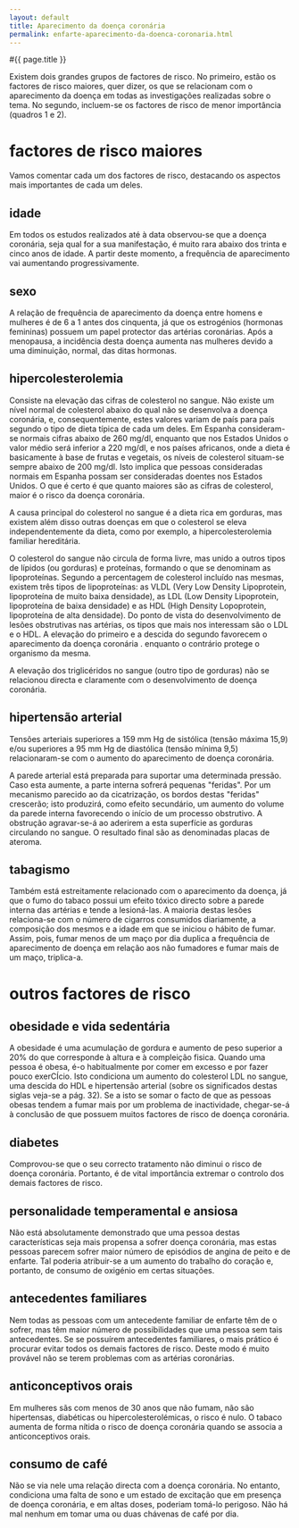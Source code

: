 ```yaml
---
layout: default
title: Aparecimento da doença coronária
permalink: enfarte-aparecimento-da-doenca-coronaria.html
---
```


#{{ page.title }}

Existem dois grandes grupos de factores de risco. No primeiro, estão os factores de risco maiores, quer dizer, os que se relacionam com o aparecimento da doença em todas as investigações realizadas sobre o tema. No segundo, incluem-se os factores de risco de menor importância (quadros 1 e 2).
<h1>factores de risco maiores</h1>
Vamos comentar cada um dos factores de risco, destacando os aspectos mais importantes de cada um deles.
<h2>idade</h2>
Em todos os estudos realizados até à data observou-se que a doença coronária, seja qual for a sua manifestação, é muito rara abaixo dos trinta e cinco anos de idade. A partir deste momento, a frequência de aparecimento vai aumentando progressivamente.
<h2>sexo</h2>
A relação de frequência de aparecimento da doença entre homens e mulheres é de 6 a 1 antes dos cinquenta, já que os estrogénios (hormonas femininas) possuem um papel protector das artérias coronárias. Após a menopausa, a incidência desta doença aumenta nas mulheres devido a uma diminuição, normal, das ditas hormonas.
<h2>hipercolesterolemia</h2>
Consiste na elevação das cifras de colesterol no sangue. Não existe um nível normal de colesterol abaixo do qual não se desenvolva a doença coronária, e, consequentemente, estes valores variam de país para país segundo o tipo de dieta típica de cada um deles. Em Espanha consideram-se normais cifras abaixo de 260 mg/dl, enquanto que nos Estados Unidos o valor médio será inferior a 220 mg/dl, e nos países africanos, onde a dieta é basicamente à base de frutas e vegetais, os níveis de colesterol situam-se sempre abaixo de 200 mg/dl. Isto implica que pessoas consideradas normais em Espanha possam ser consideradas doentes nos Estados Unidos. O que é certo é que quanto maiores são as cifras de colesterol, maior é o risco da doença coronária.

A causa principal do colesterol no sangue é a dieta rica em gorduras, mas existem além disso outras doenças em que o colesterol se eleva independentemente da dieta, como por exemplo, a hipercolesterolemia familiar hereditária.

O colesterol do sangue não circula de forma livre, mas unido a outros tipos de lípidos (ou gorduras) e proteínas, formando o que se denominam as lipoproteínas. Segundo a percentagem de colesterol incluído nas mesmas, existem três tipos de lipoproteínas: as VLDL (Very Low Density Lipoprotein, lipoproteína de muito baixa densidade), as LDL (Low Density Lipoprotein, lipoproteína de baixa densidade) e as HDL (High Density Lopoprotein, lipoproteína de alta densidade). Do ponto de vista do desenvolvimento de lesões obstrutivas nas artérias, os tipos que mais nos interessam são o LDL e o HDL. A elevação do primeiro e a descida do segundo favorecem o aparecimento da doença coronária . enquanto o contrário protege o organismo da mesma.

A elevação dos triglicéridos no sangue (outro tipo de gorduras) não se relacionou directa e claramente com o desenvolvimento de doença coronária.
<h2>hipertensão arterial</h2>
Tensões arteriais superiores a 159 mm Hg de sistólica (tensão máxima 15,9) e/ou superiores a 95 mm Hg de diastólica (tensão mínima 9,5) relacionaram-se com o aumento do aparecimento de doença coronária.

A parede arterial está preparada para suportar uma determinada pressão. Caso esta aumente, a parte interna sofrerá pequenas "feridas". Por um mecanismo parecido ao da cicatrização, os bordos destas "feridas" crescerão; isto produzirá, como efeito secundário, um aumento do volume da parede interna favorecendo o início de um processo obstrutivo. A obstrução agravar-se-á ao aderirem a esta superfície as gorduras circulando no sangue. O resultado final são as denominadas placas de ateroma.
<h2>tabagismo</h2>
Também está estreitamente relacionado com o aparecimento da doença, já que o fumo do tabaco possui um efeito tóxico directo sobre a parede interna das artérias e tende a lesioná-las. A maioria destas lesões relaciona-se com o número de cigarros consumidos diariamente, a composição dos mesmos e a idade em que se iniciou o hábito de fumar. Assim, pois, fumar menos de um maço por dia duplica a frequência de aparecimento de doença em relação aos não fumadores e fumar mais de um maço, triplica-a.
<h1>outros factores de risco</h1>
<h2>obesidade e vida sedentária</h2>
A obesidade é uma acumulação de gordura e aumento de peso superior a 20% do que corresponde à altura e à compleição fisica. Quando uma pessoa é obesa, é-o habitualmente por comer em excesso e por fazer pouco exerCÍcio. Isto condiciona um aumento do colesterol LDL no sangue, uma descida do HDL e hipertensão arterial (sobre os significados destas siglas veja-se a pág. 32). Se a isto se somar o facto de que as pessoas obesas tendem a fumar mais por um problema de inactividade, chegar-se-á à conclusão de que possuem muitos factores de risco de doença coronária.
<h2>diabetes</h2>
Comprovou-se que o seu correcto tratamento não diminui o risco de doença coronária. Portanto, é de vital importância extremar o controlo dos demais factores de risco.
<h2>personalidade temperamental e ansiosa</h2>
Não está absolutamente demonstrado que uma pessoa destas características seja mais propensa a sofrer doença coronária, mas estas pessoas parecem sofrer maior número de episódios de angina de peito e de enfarte. Tal poderia atribuir-se a um aumento do trabalho do coração e, portanto, de consumo de oxigénio em certas situações.
<h2>antecedentes familiares</h2>
Nem todas as pessoas com um antecedente familiar de enfarte têm de o sofrer, mas têm maior número de possibilidades que uma pessoa sem tais antecedentes. Se se possuírem antecedentes familiares, o mais prático é procurar evitar todos os demais factores de risco. Deste modo é muito provável não se terem problemas com as artérias coronárias.
<h2>anticonceptivos orais</h2>
Em mulheres sãs com menos de 30 anos que não fumam, não são hipertensas, diabéticas ou hipercolesterolémicas, o risco é nulo.
O tabaco aumenta de forma nítida o risco de doença coronária quando se associa a anticonceptivos orais.
<h2>consumo de café</h2>
Não se via nele uma relação directa com a doença coronária. No entanto, condiciona uma falta de sono e um estado de excitação que em presença de doença coronária, e em altas doses, poderiam tomá-lo perigoso. Não há mal nenhum em tomar uma ou duas chávenas de café por dia.
